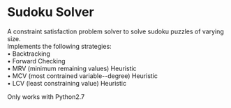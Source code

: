 # Sudoku Solver

A constraint satisfaction problem solver to solve sudoku puzzles of varying size.   
Implements the following strategies:  
• Backtracking   
• Forward Checking   
• MRV (minimum remaining values) Heuristic   
• MCV (most contrained variable--degree) Heuristic   
• LCV (least constraining value) Heuristic   

Only works with Python2.7

